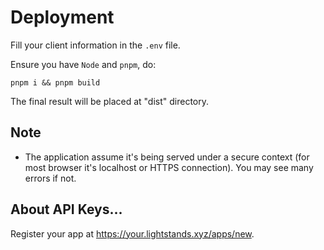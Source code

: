 # Deployment

Fill your client information in the `.env` file.

Ensure you have `Node` and `pnpm`, do:

````
pnpm i && pnpm build
````

The final result will be placed at "dist" directory.

## Note

- The application assume it's being served under a secure context (for most browser it's localhost or HTTPS connection). You may see many errors if not.

## About API Keys...

Register your app at https://your.lightstands.xyz/apps/new.
